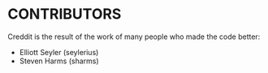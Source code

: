 # CONTRIBUTORS

Creddit is the result of the work of many people who made the code better:

 - Elliott Seyler (seylerius)
 - Steven Harms (sharms)

